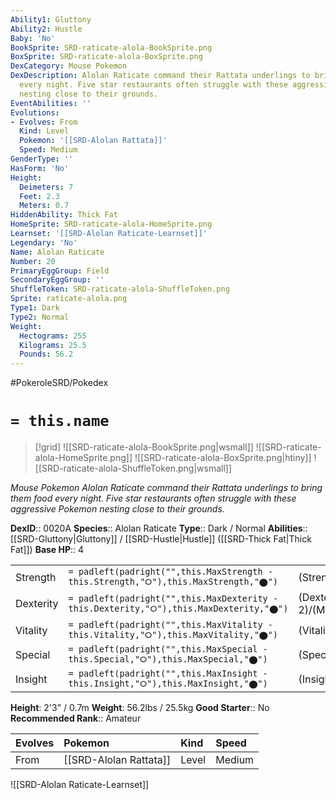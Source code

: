 ```yaml
---
Ability1: Gluttony
Ability2: Hustle
Baby: 'No'
BookSprite: SRD-raticate-alola-BookSprite.png
BoxSprite: SRD-raticate-alola-BoxSprite.png
DexCategory: Mouse Pokemon
DexDescription: Alolan Raticate command their Rattata underlings to bring them food
  every night. Five star restaurants often struggle with these aggressive Pokemon
  nesting close to their grounds.
EventAbilities: ''
Evolutions:
- Evolves: From
  Kind: Level
  Pokemon: '[[SRD-Alolan Rattata]]'
  Speed: Medium
GenderType: ''
HasForm: 'No'
Height:
  Deimeters: 7
  Feet: 2.3
  Meters: 0.7
HiddenAbility: Thick Fat
HomeSprite: SRD-raticate-alola-HomeSprite.png
Learnset: '[[SRD-Alolan Raticate-Learnset]]'
Legendary: 'No'
Name: Alolan Raticate
Number: 20
PrimaryEggGroup: Field
SecondaryEggGroup: ''
ShuffleToken: SRD-raticate-alola-ShuffleToken.png
Sprite: raticate-alola.png
Type1: Dark
Type2: Normal
Weight:
  Hectograms: 255
  Kilograms: 25.5
  Pounds: 56.2
---
```


#PokeroleSRD/Pokedex

# `= this.name`

> [!grid]
> ![[SRD-raticate-alola-BookSprite.png|wsmall]]
> ![[SRD-raticate-alola-HomeSprite.png]]
> ![[SRD-raticate-alola-BoxSprite.png|htiny]]
> ![[SRD-raticate-alola-ShuffleToken.png|wsmall]]


*Mouse Pokemon*
*Alolan Raticate command their Rattata underlings to bring them food every night. Five star restaurants often struggle with these aggressive Pokemon nesting close to their grounds.*

**DexID**:: 0020A
**Species**:: Alolan Raticate
**Type**:: Dark / Normal
**Abilities**:: [[SRD-Gluttony|Gluttony]] / [[SRD-Hustle|Hustle]] ([[SRD-Thick Fat|Thick Fat]])
**Base HP**:: 4

|           |                                                                                        |                                          |
| --------- | -------------------------------------------------------------------------------------- | ---------------------------------------- |
| Strength  | `= padleft(padright("",this.MaxStrength - this.Strength,"⭘"),this.MaxStrength,"⬤")`    | (Strength::2)/(MaxStrength::5)   |
| Dexterity | `= padleft(padright("",this.MaxDexterity - this.Dexterity,"⭘"),this.MaxDexterity,"⬤")` | (Dexterity:: 2)/(MaxDexterity::5) |
| Vitality  | `= padleft(padright("",this.MaxVitality - this.Vitality,"⭘"),this.MaxVitality,"⬤")`    | (Vitality::2)/(MaxVitality::5)   |
| Special   | `= padleft(padright("",this.MaxSpecial - this.Special,"⭘"),this.MaxSpecial,"⬤")`       | (Special::1)/(MaxSpecial::3)     |
| Insight   | `= padleft(padright("",this.MaxInsight - this.Insight,"⭘"),this.MaxInsight,"⬤")`       | (Insight::2)/(MaxInsight::5)     |

**Height**: 2'3" / 0.7m
**Weight**: 56.2lbs / 25.5kg
**Good Starter**:: No
**Recommended Rank**:: Amateur

| Evolves   | Pokemon                | Kind   | Speed   |
|:----------|:-----------------------|:-------|:--------|
| From      | [[SRD-Alolan Rattata]] | Level  | Medium  |

![[SRD-Alolan Raticate-Learnset]]